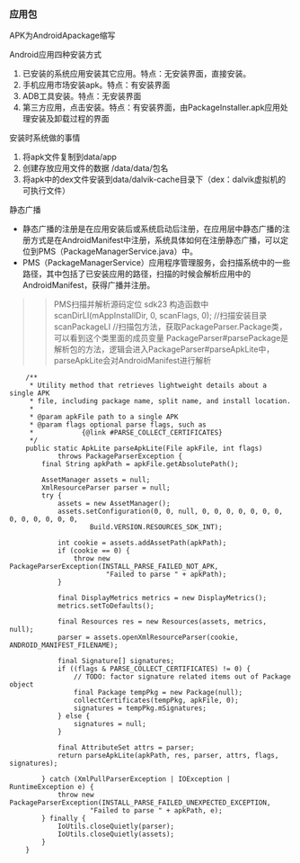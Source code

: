 ### 应用包
APK为AndroidApackage缩写    

Android应用四种安装方式
1. 已安装的系统应用安装其它应用。特点：无安装界面，直接安装。
2. 手机应用市场安装apk。特点：有安装界面
3. ADB工具安装。特点：无安装界面
4. 第三方应用，点击安装。特点：有安装界面，由PackageInstaller.apk应用处理安装及卸载过程的界面    

安装时系统做的事情
1. 将apk文件复制到data/app
2. 创建存放应用文件的数据 /data/data/包名
3. 将apk中的dex文件安装到data/dalvik-cache目录下（dex：dalvik虚拟机的可执行文件）

静态广播
* 静态广播的注册是在应用安装后或系统启动后注册，在应用层中静态广播的注册方式是在AndroidManifest中注册，系统具体如何在注册静态广播，可以定位到PMS（PackageManagerService.java）中。
* PMS（PackageManagerService）应用程序管理服务，会扫描系统中的一些路径，其中包括了已安装应用的路径，扫描的时候会解析应用中的AndroidManifest，获得广播并注册。   

>> PMS扫描并解析源码定位 sdk23
>> 构造函数中scanDirLI(mAppInstallDir, 0, scanFlags, 0); //扫描安装目录
>> scanPackageLI //扫描包方法，获取PackageParser.Package类，可以看到这个类里面的成员变量
>> PackageParser#parsePackage是解析包的方法，逻辑会进入PackageParser#parseApkLite中，parseApkLite会对AndroidManifest进行解析
```
    /**
     * Utility method that retrieves lightweight details about a single APK
     * file, including package name, split name, and install location.
     *
     * @param apkFile path to a single APK
     * @param flags optional parse flags, such as
     *            {@link #PARSE_COLLECT_CERTIFICATES}
     */
    public static ApkLite parseApkLite(File apkFile, int flags)
            throws PackageParserException {
        final String apkPath = apkFile.getAbsolutePath();

        AssetManager assets = null;
        XmlResourceParser parser = null;
        try {
            assets = new AssetManager();
            assets.setConfiguration(0, 0, null, 0, 0, 0, 0, 0, 0, 0, 0, 0, 0, 0, 0, 0,
                    Build.VERSION.RESOURCES_SDK_INT);

            int cookie = assets.addAssetPath(apkPath);
            if (cookie == 0) {
                throw new PackageParserException(INSTALL_PARSE_FAILED_NOT_APK,
                        "Failed to parse " + apkPath);
            }

            final DisplayMetrics metrics = new DisplayMetrics();
            metrics.setToDefaults();

            final Resources res = new Resources(assets, metrics, null);
            parser = assets.openXmlResourceParser(cookie, ANDROID_MANIFEST_FILENAME);

            final Signature[] signatures;
            if ((flags & PARSE_COLLECT_CERTIFICATES) != 0) {
                // TODO: factor signature related items out of Package object
                final Package tempPkg = new Package(null);
                collectCertificates(tempPkg, apkFile, 0);
                signatures = tempPkg.mSignatures;
            } else {
                signatures = null;
            }

            final AttributeSet attrs = parser;
            return parseApkLite(apkPath, res, parser, attrs, flags, signatures);

        } catch (XmlPullParserException | IOException | RuntimeException e) {
            throw new PackageParserException(INSTALL_PARSE_FAILED_UNEXPECTED_EXCEPTION,
                    "Failed to parse " + apkPath, e);
        } finally {
            IoUtils.closeQuietly(parser);
            IoUtils.closeQuietly(assets);
        }
    }
```